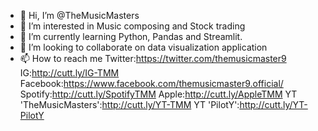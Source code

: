 - 👋 Hi, I’m @TheMusicMasters
- 👀 I’m interested in Music composing and Stock trading
- 🌱 I’m currently learning Python, Pandas and Streamlit.
- 💞️ I’m looking to collaborate on data visualization application
- 📫 How to reach me
Twitter:https://twitter.com/themusicmaster9
IG:http://cutt.ly/IG-TMM
Facebook:https://www.facebook.com/themusicmaster9.official/
Spotify:http://cutt.ly/SpotifyTMM
Apple:http://cutt.ly/AppleTMM
YT 'TheMusicMasters':http://cutt.ly/YT-TMM
YT 'PilotY':http://cutt.ly/YT-PilotY

<!---
TheMusicMasters/TheMusicMasters is a ✨ special ✨ repository because its `README.md` (this file) appears on your GitHub profile.
You can click the Preview link to take a look at your changes.
--->
